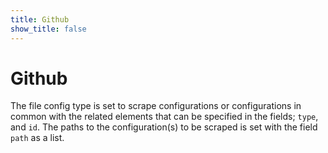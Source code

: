 ```yaml
---
title: Github
show_title: false
---
```


# <Icon name="github"/> Github

The file config type is set to scrape configurations or configurations in common with the related elements that can be specified in the fields; `type`, and `id`. The paths to the configuration(s) to be scraped is set with the field `path` as a list.

```yaml title='github-actions.yaml' file=../../../modules/config-db/fixtures/github-actions.yaml

```

